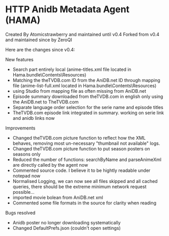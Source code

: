HTTP Anidb Metadata Agent (HAMA)
================================
Created By Atomicstrawberry and maintained until v0.4
Forked from v0.4 and maintained since by ZeroQI

Here are the changes since v0.4:<BR />

New features
<UL>
   <LI> Search part entirely local (anime-titles.xml file located in Hama.bundle\Contents\Resources)
   <LI> Matching the theTVDB.com ID from the AniDB.net ID through mapping file (anime-list-full.xml located in Hama.bundle\Contents\Resources)
   <LI> using Studio from mapping file as often missing from AniDB.net
   <LI> Episode summary downloaded from theTVDB.com in english only using the AniDB.net to TheTVDB.com
   <LI> Separate language order selection for the serie name and episode titles
   <LI> TheTVDB.com episode link integrated in summary. working on serie link and anidb links now
</UL>

Improvements
<UL>
   <LI> Changed theTVDB.com picture function to reflect how the XML behaves, removing most un-necessary "thumbnail not available" logs.
   <LI> Changed theTVDB.com picture function to put season posters on seasons only
   <LI> Reduced the number of functions: searchByName and parseAnimeXml are directly called by the agent now
   <LI> Commented source code. I believe it to be hightly readable under notepad now
   <LI> Normalised Logging, we can now see all files skipped and all cached queries, there should be the extreme minimum network request possible...
   <LI> imported movie bolean from AniDB.net xml
   <LI> Commented some file formats in the source for clarity when reading
</UL>

Bugs resolved
<UL>
   <LI> Anidb poster no longer downloading systematically
   <LI> Changed DefaultPrefs.json (couldn't open settings)
</UL>
